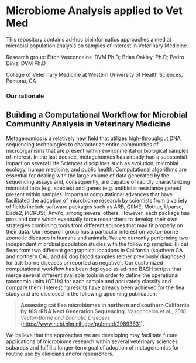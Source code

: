 # Microbiome Analysis applied to Vet Med
This repository contains ad-hoc bioinformatics approaches aimed at microbial population analysis on samples of interest in Veterinary Medicine.

Research group: Elton Vasconcelos, DVM Ph.D; Brian Oakley, Ph.D; Pedro Diniz, DVM Ph.D

College of Veterinary Medicine at Western University of Health Sciences, Pomona, CA

### Our rationale
## Building a Computational Workflow for Microbial Community Analysis in Veterinary Medicine

Metagenomics is a relatively new field that utilizes high-throughput DNA sequencing
technologies to characterize entire communities of microorganisms that are present within
environmental or biological samples of interest. In the last decade, metagenomics has already
had a substantial impact on several Life Sciences disciplines such as evolution, microbial
ecology, human medicine, and public health. Computational algorithms are essential for dealing
with the large volume of data generated by the sequencing assays and, consequently, are capable
of rapidly characterizing microbial taxa (e.g. species) and genes (e.g. antibiotic resistance genes)
present within samples. Important computational advances that have facilitated the adoption of
microbiome research by scientists from a variety of fields include software packages such as ARB,
QIIME, Mothur, Uparse, Dada2, PICRUSt, Anvi'o, among several others. However, each package has pros and cons which eventually force
researchers to develop their own strategies combining tools from different sources that may fit
properly on their data. Our research group has a particular interest on vector-borne zoonotic
diseases in humans and animals. We are currently performing two independent microbial population
studies with the following samples: (i) cat fleas from two different
geographical locations in California (southern CA and northern CA); and (ii)
dog blood samples (either previously diagnosed for tick-borne diseases or reported as
negative). Our customized computational workflow has been deployed as ad-hoc BASH
scripts that merge several different available tools in order to define the operational taxonomic units
(OTUs) for each sample and accurately classify and compare them. Interesting results have
already been achieved for the flea study and are disclosed in the following upcoming publication: 
>**Assessing cat flea microbiomes in northern and southern California by 16S rRNA Next Generation Sequencing.** Vasconcelos et al., 2018. *Vector-Borne and Zoonotic Diseases* (https://www.ncbi.nlm.nih.gov/pubmed/29893631). 

We believe that the approaches we are developing may facilitate
future applications of microbiome research within several veterinary sciences subareas and
fulfill a longer-term goal of adoption of metagenomics for routine use by clinicians and/or researchers.
